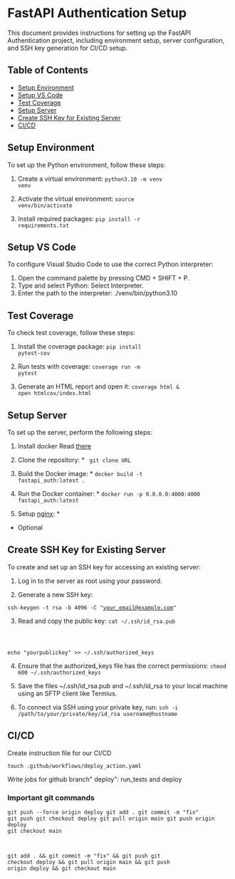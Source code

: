 # FastAPI Authentication Setup

This document provides instructions for setting up the FastAPI Authentication project, including environment setup, server configuration, and SSH key generation for CI/CD setup.

## Table of Contents
- [Setup Environment](#setup-environment)
- [Setup VS Code](#setup-vs-code)
- [Test Coverage](#test-coverage)
- [Setup Server](#setup-server)
- [Create SSH Key for Existing Server](#create-ssh-key-for-existing-server)
- [CI/CD](#ci-cd)

## Setup Environment

To set up the Python environment, follow these steps:

1. Create a virtual environment:
<code>python3.10 -m venv venv</code>

2. Activate the virtual environment:
<code>source venv/bin/activate</code>

3. Install required packages:
<code>pip install -r requirements.txt</code>

## Setup VS Code

To configure Visual Studio Code to use the correct Python interpreter:

1. Open the command palette by pressing CMD + SHIFT + P.
2. Type and select Python: Select Interpreter.
3. Enter the path to the interpreter: ./venv/bin/python3.10


## Test Coverage

To check test coverage, follow these steps:

1. Install the coverage package:
<code>pip install pytest-cov</code>

2. Run tests with coverage:
<code>coverage run -m pytest</code>

3. Generate an HTML report and open it:
<code>coverage html & open htmlcov/index.html</code>


## Setup Server

To set up the server, perform the following steps:

1. Install docker
Read [there](https://docs.docker.com/engine/install/ubuntu/#install-using-the-repository)

2. Clone the repository: *
<code> git clone URL </code>

3. Build the Docker image: *
<code>docker build -t fastapi_auth:latest . </code>

4. Run the Docker container: *
<code>docker run -p 0.0.0.0:4000:4000 fastapi_auth:latest</code>

5. Setup [nginx](https://medium.com/@deltarfd/how-to-set-up-nginx-on-ubuntu-server-fc392c88fb59): *

* Optional


## Create SSH Key for Existing Server

To create and set up an SSH key for accessing an existing server:

1. Log in to the server as root using your password.

2. Generate a new SSH key:
   
<code>ssh-keygen -t rsa -b 4096 -C "your_email@example.com"</code>

3. Read and copy the public key:
<code>cat ~/.ssh/id_rsa.pub

echo "yourpublickey" >> ~/.ssh/authorized_keys</code>

4. Ensure that the authorized_keys file has the correct permissions:
<code>chmod 600 ~/.ssh/authorized_keys</code>

5. Save the files ~/.ssh/id_rsa.pub and ~/.ssh/id_rsa to your local machine using an SFTP client like Termius.

6. To connect via SSH using your private key, run:
<code>ssh -i /path/to/your/private/key/id_rsa username@hostname</code>


## CI/CD
Create instruction file for our CI/CD

<code>touch .github/workflows/deploy_action.yaml</code>

Write jobs for github branch" deploy": run_tests and deploy

### Important git commands
<code>git push --force origin deploy
git add .
git commit -m "fix"
git push
git checkout deploy
git pull origin main
git push origin deploy
git checkout main

git add . && git commit -m "fix" && git push 
git checkout deploy && git pull origin main && git push origin deploy && git checkout main
</code>